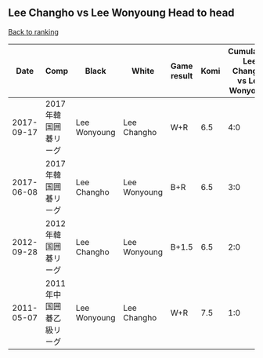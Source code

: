 ## Lee Changho vs Lee Wonyoung Head to head

[Back to ranking](../../index.md)




| **Date** | **Comp** | **Black** | **White** | **Game result** | **Komi** | **Cumulative Lee Changho vs Lee Wonyoung** | **Lee Changho streak** | **Lee Wonyoung streak** | 
| --- | --- | --- | --- | --- | --- | --- | --- | --- |
| 2017-09-17 | 2017年韓国囲碁リーグ | Lee Wonyoung | Lee Changho | W+R | 6.5 | 4:0 | 4 | 0 | 
| 2017-06-08 | 2017年韓国囲碁リーグ | Lee Changho | Lee Wonyoung | B+R | 6.5 | 3:0 | 3 | 0 | 
| 2012-09-28 | 2012年韓国囲碁リーグ | Lee Changho | Lee Wonyoung | B+1.5 | 6.5 | 2:0 | 2 | 0 | 
| 2011-05-07 | 2011年中国囲碁乙級リーグ | Lee Wonyoung | Lee Changho | W+R | 7.5 | 1:0 | 1 | 0 |




